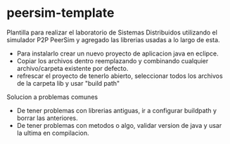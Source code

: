 # peersim-template
Plantilla para realizar el laboratorio de Sistemas Distribuidos utilizando el simulador P2P PeerSim y agregado las librerias usadas a lo largo de esta.

* Para instalarlo crear un nuevo proyecto de aplicacion java en eclipce.
* Copiar los archivos dentro reemplazando y combinando cualquier archivo/carpeta existente por defecto.
* refrescar el proyecto de tenerlo abierto, seleccionar todos los archivos de la carpeta lib y usar "build path"

Solucion a problemas comunes

* De tener problemas con librerias antiguas, ir a configurar buildpath y borrar las anteriores.
* De tener problemas con metodos o algo, validar version de java y usar la ultima en compilacion.
